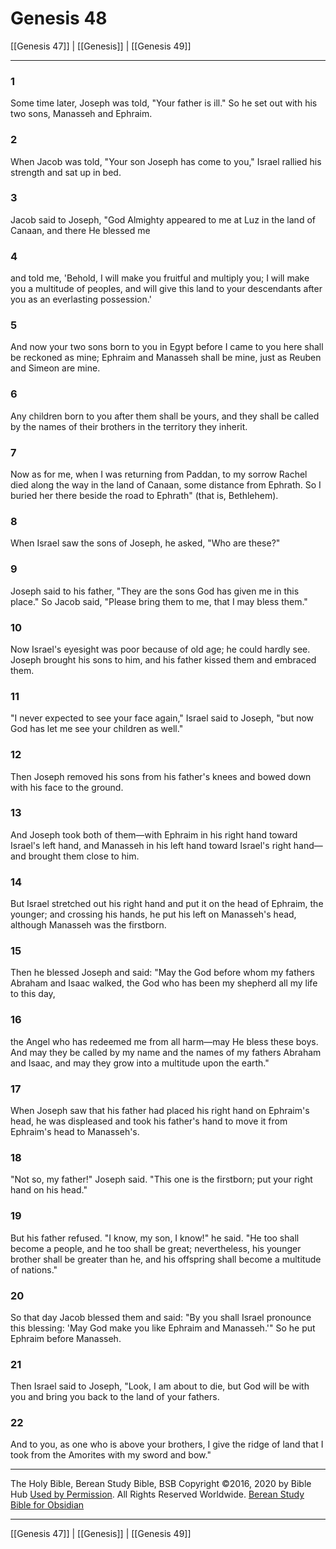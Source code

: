 # Genesis 48

[[Genesis 47]] | [[Genesis]] | [[Genesis 49]]

---

### 1
Some time later, Joseph was told, "Your father is ill." So he set out with his two sons, Manasseh and Ephraim.

### 2
When Jacob was told, "Your son Joseph has come to you," Israel rallied his strength and sat up in bed.

### 3
Jacob said to Joseph, "God Almighty appeared to me at Luz in the land of Canaan, and there He blessed me

### 4
and told me, 'Behold, I will make you fruitful and multiply you; I will make you a multitude of peoples, and will give this land to your descendants after you as an everlasting possession.'

### 5
And now your two sons born to you in Egypt before I came to you here shall be reckoned as mine; Ephraim and Manasseh shall be mine, just as Reuben and Simeon are mine.

### 6
Any children born to you after them shall be yours, and they shall be called by the names of their brothers in the territory they inherit.

### 7
Now as for me, when I was returning from Paddan, to my sorrow Rachel died along the way in the land of Canaan, some distance from Ephrath. So I buried her there beside the road to Ephrath" (that is, Bethlehem).

### 8
When Israel saw the sons of Joseph, he asked, "Who are these?"

### 9
Joseph said to his father, "They are the sons God has given me in this place." So Jacob said, "Please bring them to me, that I may bless them."

### 10
Now Israel's eyesight was poor because of old age; he could hardly see. Joseph brought his sons to him, and his father kissed them and embraced them.

### 11
"I never expected to see your face again," Israel said to Joseph, "but now God has let me see your children as well."

### 12
Then Joseph removed his sons from his father's knees and bowed down with his face to the ground.

### 13
And Joseph took both of them—with Ephraim in his right hand toward Israel's left hand, and Manasseh in his left hand toward Israel's right hand—and brought them close to him.

### 14
But Israel stretched out his right hand and put it on the head of Ephraim, the younger; and crossing his hands, he put his left on Manasseh's head, although Manasseh was the firstborn.

### 15
Then he blessed Joseph and said: "May the God before whom my fathers Abraham and Isaac walked, the God who has been my shepherd all my life to this day,

### 16
the Angel who has redeemed me from all harm—may He bless these boys. And may they be called by my name and the names of my fathers Abraham and Isaac, and may they grow into a multitude upon the earth."

### 17
When Joseph saw that his father had placed his right hand on Ephraim's head, he was displeased and took his father's hand to move it from Ephraim's head to Manasseh's.

### 18
"Not so, my father!" Joseph said. "This one is the firstborn; put your right hand on his head."

### 19
But his father refused. "I know, my son, I know!" he said. "He too shall become a people, and he too shall be great; nevertheless, his younger brother shall be greater than he, and his offspring shall become a multitude of nations."

### 20
So that day Jacob blessed them and said: "By you shall Israel pronounce this blessing: 'May God make you like Ephraim and Manasseh.'" So he put Ephraim before Manasseh.

### 21
Then Israel said to Joseph, "Look, I am about to die, but God will be with you and bring you back to the land of your fathers.

### 22
And to you, as one who is above your brothers, I give the ridge of land that I took from the Amorites with my sword and bow."

---

The Holy Bible, Berean Study Bible, BSB
Copyright ©2016, 2020 by Bible Hub
[Used by Permission](https://berean.bible/terms.htm). All Rights Reserved Worldwide.
[Berean Study Bible for Obsidian](https://github.com/gapmiss/berean-study-bible-for-obsidian)

---

[[Genesis 47]] | [[Genesis]] | [[Genesis 49]]

